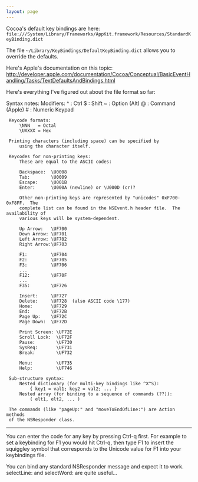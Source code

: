 ```yaml
---
layout: page
---
```




Cocoa's default key bindings are here: <code> file:///System/Library/Frameworks/AppKit.framework/Resources/StandardKeyBinding.dict </code>

The file <code>~/Library/KeyBindings/DefaultKeyBinding.dict</code> allows you to override the defaults.

Here's Apple's documentation on this topic:
http://developer.apple.com/documentation/Cocoa/Conceptual/BasicEventHandling/Tasks/TextDefaultsAndBindings.html

Here's everything I've figured out about the file format so far:
    
Syntax notes:
     Modifiers:
         ^ : Ctrl
         $ : Shift
         ~ : Option (Alt)
         @ : Command (Apple)
         # : Numeric Keypad
        
     Keycode formats:
         \NNN   = Octal
         \UXXXX = Hex
            
     Printing characters (including space) can be specified by 
         using the character itself.
            
     Keycodes for non-printing keys:
         These are equal to the ASCII codes:

         Backspace:  \U0008
         Tab:        \U0009
         Escape:     \U001B
         Enter:      \U000A (newline) or \U000D (cr)?

         Other non-printing keys are represented by "unicodes" 0xF700-0xF8FF.  The
         complete list can be found in the NSEvent.h header file.  The availability of 
         various keys will be system-dependent.

         Up Arrow:   \UF700
         Down Arrow: \UF701
         Left Arrow: \UF702
         Right Arrow:\UF703

         F1:         \UF704
         F2:         \UF705
         F3:         \UF706
         ...
         F12:        \UF70F
         ...
         F35:        \UF726

         Insert:     \UF727
         Delete:     \UF728  (also ASCII code \177)
         Home:       \UF729
         End:        \UF72B
         Page Up:    \UF72C
         Page Down:  \UF72D

         Print Screen: \UF72E
         Scroll Lock:  \UF72F
         Pause:        \UF730
         SysReq:       \UF731
         Break:        \UF732

         Menu:         \UF735
         Help:         \UF746

     Sub-structure syntax:
         Nested dictionary (for multi-key bindings like ^X^S):  
             { key1 = val1; key2 = val2; ... }
         Nested array (for binding to a sequence of commands (??)):
             ( elt1, elt2, ... )

     The commands (like "pageUp:" and "moveToEndOfLine:") are Action methods
     of the NSResponder class.


----

You can enter the code for any key by pressing Ctrl-q first. For example to set a keybinding for F1 you would hit Ctrl-q, then type F1 to insert the squiggley symbol that corresponds to the Unicode value for F1  into your keybindings file.


You can bind any standard NSResponder message and expect it to work.     selectLine: and     selectWord: are quite useful...
